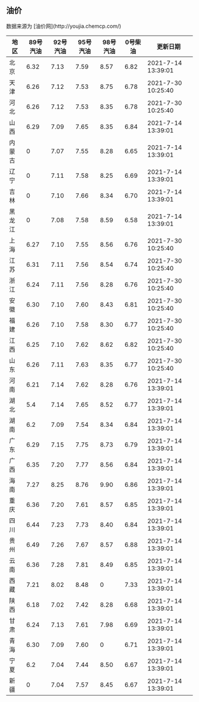 
<!DOCTYPE html>
<html lang="zh-cn">
<head>
<link href="https://cdn.jsdelivr.net/gh/RookieFanzk/link/github.css" rel="stylesheet">
</head>

<body>
<h2>油价</h2>
<p>数据来源为 [油价网](http://youjia.chemcp.com/) </p>
<table>
<thead>
<tr>
<th>地区</th>
<th>89号汽油</th>
<th>92号汽油</th>
<th>95号汽油</th>
<th>98号汽油</th>
<th>0号柴油</th>
<th>更新日期</th>
</tr>
</thead>
<tbody>
<tr>
<td>北京</td>
<td>6.32</td>
<td>7.13</td>
<td>7.59</td>
<td>8.57</td>
<td>6.82</td>
<td>2021-7-14 13:39:01</td>
</tr>
<tr>
<td>天津</td>
<td>6.26</td>
<td>7.12</td>
<td>7.53</td>
<td>8.75</td>
<td>6.78</td>
<td>2021-7-30 10:25:40</td>
</tr>
<tr>
<td>河北</td>
<td>6.26</td>
<td>7.12</td>
<td>7.53</td>
<td>8.35</td>
<td>6.78</td>
<td>2021-7-30 10:25:40</td>
</tr>
<tr>
<td>山西</td>
<td>6.29</td>
<td>7.09</td>
<td>7.65</td>
<td>8.35</td>
<td>6.84</td>
<td>2021-7-14 13:39:01</td>
</tr>
<tr>
<td>内蒙古</td>
<td>0</td>
<td>7.07</td>
<td>7.55</td>
<td>8.28</td>
<td>6.65</td>
<td>2021-7-14 13:39:01</td>
</tr>
<tr>
<td>辽宁</td>
<td>0</td>
<td>7.11</td>
<td>7.58</td>
<td>8.25</td>
<td>6.69</td>
<td>2021-7-14 13:39:01</td>
</tr>
<tr>
<td>吉林</td>
<td>0</td>
<td>7.10</td>
<td>7.66</td>
<td>8.34</td>
<td>6.70</td>
<td>2021-7-14 13:39:01</td>
</tr>
<tr>
<td>黑龙江</td>
<td>0</td>
<td>7.08</td>
<td>7.58</td>
<td>8.59</td>
<td>6.58</td>
<td>2021-7-14 13:39:01</td>
</tr>
<tr>
<td>上海</td>
<td>6.27</td>
<td>7.10</td>
<td>7.55</td>
<td>8.56</td>
<td>6.76</td>
<td>2021-7-30 10:25:40</td>
</tr>
<tr>
<td>江苏</td>
<td>6.31</td>
<td>7.11</td>
<td>7.56</td>
<td>8.54</td>
<td>6.74</td>
<td>2021-7-30 10:25:40</td>
</tr>
<tr>
<td>浙江</td>
<td>6.24</td>
<td>7.11</td>
<td>7.56</td>
<td>8.28</td>
<td>6.76</td>
<td>2021-7-30 10:25:40</td>
</tr>
<tr>
<td>安徽</td>
<td>6.30</td>
<td>7.10</td>
<td>7.60</td>
<td>8.43</td>
<td>6.81</td>
<td>2021-7-30 10:25:40</td>
</tr>
<tr>
<td>福建</td>
<td>6.26</td>
<td>7.10</td>
<td>7.58</td>
<td>8.30</td>
<td>6.77</td>
<td>2021-7-30 10:25:40</td>
</tr>
<tr>
<td>江西</td>
<td>6.25</td>
<td>7.10</td>
<td>7.62</td>
<td>8.62</td>
<td>6.82</td>
<td>2021-7-30 10:25:40</td>
</tr>
<tr>
<td>山东</td>
<td>6.26</td>
<td>7.11</td>
<td>7.63</td>
<td>8.35</td>
<td>6.77</td>
<td>2021-7-30 10:25:40</td>
</tr>
<tr>
<td>河南</td>
<td>6.21</td>
<td>7.14</td>
<td>7.62</td>
<td>8.28</td>
<td>6.76</td>
<td>2021-7-14 13:39:01</td>
</tr>
<tr>
<td>湖北</td>
<td>5.4</td>
<td>7.14</td>
<td>7.65</td>
<td>8.52</td>
<td>6.77</td>
<td>2021-7-14 13:39:01</td>
</tr>
<tr>
<td>湖南</td>
<td>6.2</td>
<td>7.09</td>
<td>7.54</td>
<td>8.34</td>
<td>6.84</td>
<td>2021-7-14 13:39:01</td>
</tr>
<tr>
<td>广东</td>
<td>6.29</td>
<td>7.15</td>
<td>7.75</td>
<td>8.73</td>
<td>6.79</td>
<td>2021-7-14 13:39:01</td>
</tr>
<tr>
<td>广西</td>
<td>6.35</td>
<td>7.20</td>
<td>7.77</td>
<td>8.56</td>
<td>6.84</td>
<td>2021-7-14 13:39:01</td>
</tr>
<tr>
<td>海南</td>
<td>7.27</td>
<td>8.25</td>
<td>8.76</td>
<td>9.90</td>
<td>6.86</td>
<td>2021-7-14 13:39:01</td>
</tr>
<tr>
<td>重庆</td>
<td>6.36</td>
<td>7.20</td>
<td>7.61</td>
<td>8.57</td>
<td>6.85</td>
<td>2021-7-14 13:39:01</td>
</tr>
<tr>
<td>四川</td>
<td>6.44</td>
<td>7.23</td>
<td>7.73</td>
<td>8.40</td>
<td>6.84</td>
<td>2021-7-14 13:39:01</td>
</tr>
<tr>
<td>贵州</td>
<td>6.49</td>
<td>7.26</td>
<td>7.67</td>
<td>8.57</td>
<td>6.88</td>
<td>2021-7-14 13:39:01</td>
</tr>
<tr>
<td>云南</td>
<td>6.36</td>
<td>7.28</td>
<td>7.81</td>
<td>8.49</td>
<td>6.85</td>
<td>2021-7-14 13:39:01</td>
</tr>
<tr>
<td>西藏</td>
<td>7.21</td>
<td>8.02</td>
<td>8.48</td>
<td>0</td>
<td>7.33</td>
<td>2021-7-14 13:39:01</td>
</tr>
<tr>
<td>陕西</td>
<td>6.18</td>
<td>7.02</td>
<td>7.42</td>
<td>8.28</td>
<td>6.68</td>
<td>2021-7-14 13:39:01</td>
</tr>
<tr>
<td>甘肃</td>
<td>6.24</td>
<td>7.13</td>
<td>7.61</td>
<td>7.98</td>
<td>6.69</td>
<td>2021-7-14 13:39:01</td>
</tr>
<tr>
<td>青海</td>
<td>6.30</td>
<td>7.09</td>
<td>7.60</td>
<td>0</td>
<td>6.71</td>
<td>2021-7-14 13:39:01</td>
</tr>
<tr>
<td>宁夏</td>
<td>6.2</td>
<td>7.04</td>
<td>7.44</td>
<td>8.50</td>
<td>6.67</td>
<td>2021-7-14 13:39:01</td>
</tr>
<tr>
<td>新疆</td>
<td>0</td>
<td>7.04</td>
<td>7.57</td>
<td>8.45</td>
<td>6.67</td>
<td>2021-7-14 13:39:01</td>
</tr>
</tbody>
</table>
</body>
</html>
